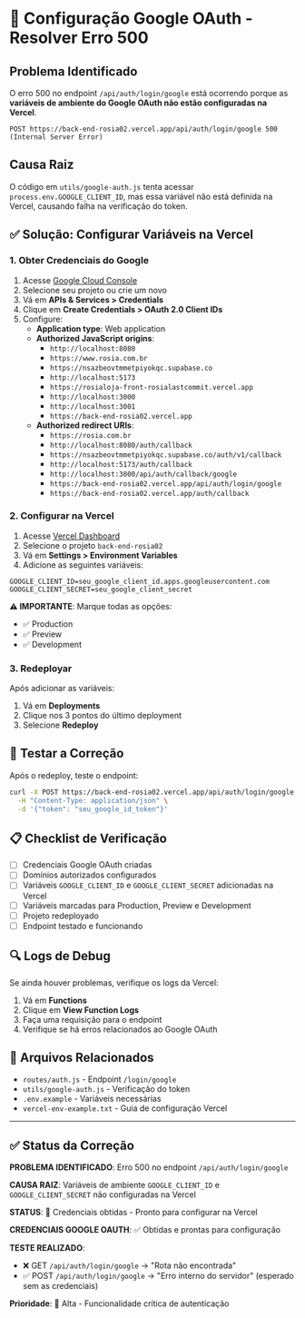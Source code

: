 # 🔧 Configuração Google OAuth - Resolver Erro 500

## Problema Identificado

O erro 500 no endpoint `/api/auth/login/google` está ocorrendo porque as **variáveis de ambiente do Google OAuth não estão configuradas na Vercel**.

```
POST https://back-end-rosia02.vercel.app/api/auth/login/google 500 (Internal Server Error)
```

## Causa Raiz

O código em `utils/google-auth.js` tenta acessar `process.env.GOOGLE_CLIENT_ID`, mas essa variável não está definida na Vercel, causando falha na verificação do token.

## ✅ Solução: Configurar Variáveis na Vercel

### 1. Obter Credenciais do Google

1. Acesse [Google Cloud Console](https://console.cloud.google.com/)
2. Selecione seu projeto ou crie um novo
3. Vá em **APIs & Services > Credentials**
4. Clique em **Create Credentials > OAuth 2.0 Client IDs**
5. Configure:
   - **Application type**: Web application
   - **Authorized JavaScript origins**: 
     - `http://localhost:8080`
     - `https://www.rosia.com.br`
     - `https://nsazbeovtmmetpiyokqc.supabase.co`
     - `http://localhost:5173`
     - `https://rosialoja-front-rosialastcommit.vercel.app`
     - `http://localhost:3000`
     - `http://localhost:3001`
     - `https://back-end-rosia02.vercel.app`
   - **Authorized redirect URIs**:
     - `https://rosia.com.br`
     - `http://localhost:8080/auth/callback`
     - `https://nsazbeovtmmetpiyokqc.supabase.co/auth/v1/callback`
     - `http://localhost:5173/auth/callback`
     - `http://localhost:3000/api/auth/callback/google`
     - `https://back-end-rosia02.vercel.app/api/auth/login/google`
     - `https://back-end-rosia02.vercel.app/auth/callback`

### 2. Configurar na Vercel

1. Acesse [Vercel Dashboard](https://vercel.com/dashboard)
2. Selecione o projeto `back-end-rosia02`
3. Vá em **Settings > Environment Variables**
4. Adicione as seguintes variáveis:

```env
GOOGLE_CLIENT_ID=seu_google_client_id.apps.googleusercontent.com
GOOGLE_CLIENT_SECRET=seu_google_client_secret
```

**⚠️ IMPORTANTE**: Marque todas as opções:
- ✅ Production
- ✅ Preview  
- ✅ Development

### 3. Redeployar

Após adicionar as variáveis:
1. Vá em **Deployments**
2. Clique nos 3 pontos do último deployment
3. Selecione **Redeploy**

## 🧪 Testar a Correção

Após o redeploy, teste o endpoint:

```bash
curl -X POST https://back-end-rosia02.vercel.app/api/auth/login/google \
  -H "Content-Type: application/json" \
  -d '{"token": "seu_google_id_token"}'
```

## 📋 Checklist de Verificação

- [ ] Credenciais Google OAuth criadas
- [ ] Domínios autorizados configurados
- [ ] Variáveis `GOOGLE_CLIENT_ID` e `GOOGLE_CLIENT_SECRET` adicionadas na Vercel
- [ ] Variáveis marcadas para Production, Preview e Development
- [ ] Projeto redeployado
- [ ] Endpoint testado e funcionando

## 🔍 Logs de Debug

Se ainda houver problemas, verifique os logs da Vercel:
1. Vá em **Functions**
2. Clique em **View Function Logs**
3. Faça uma requisição para o endpoint
4. Verifique se há erros relacionados ao Google OAuth

## 📝 Arquivos Relacionados

- `routes/auth.js` - Endpoint `/login/google`
- `utils/google-auth.js` - Verificação do token
- `.env.example` - Variáveis necessárias
- `vercel-env-example.txt` - Guia de configuração Vercel

---

## ✅ Status da Correção

**PROBLEMA IDENTIFICADO**: Erro 500 no endpoint `/api/auth/login/google`

**CAUSA RAIZ**: Variáveis de ambiente `GOOGLE_CLIENT_ID` e `GOOGLE_CLIENT_SECRET` não configuradas na Vercel

**STATUS**: 🔧 Credenciais obtidas - Pronto para configurar na Vercel

**CREDENCIAIS GOOGLE OAUTH**: ✅ Obtidas e prontas para configuração

**TESTE REALIZADO**: 
- ❌ GET `/api/auth/login/google` → "Rota não encontrada" 
- ✅ POST `/api/auth/login/google` → "Erro interno do servidor" (esperado sem as credenciais)

**Prioridade**: 🔴 Alta - Funcionalidade crítica de autenticação